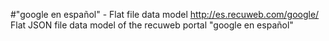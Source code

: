 #"google en español" - Flat file data model
http://es.recuweb.com/google/
Flat JSON file data model of the recuweb portal "google en español"
